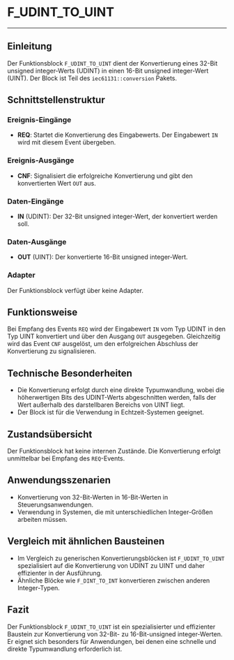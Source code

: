 # F_UDINT_TO_UINT

* * * * * * * * * *
## Einleitung
Der Funktionsblock `F_UDINT_TO_UINT` dient der Konvertierung eines 32-Bit unsigned integer-Werts (UDINT) in einen 16-Bit unsigned integer-Wert (UINT). Der Block ist Teil des `iec61131::conversion` Pakets.

## Schnittstellenstruktur

### **Ereignis-Eingänge**
- **REQ**: Startet die Konvertierung des Eingabewerts. Der Eingabewert `IN` wird mit diesem Event übergeben.

### **Ereignis-Ausgänge**
- **CNF**: Signalisiert die erfolgreiche Konvertierung und gibt den konvertierten Wert `OUT` aus.

### **Daten-Eingänge**
- **IN** (UDINT): Der 32-Bit unsigned integer-Wert, der konvertiert werden soll.

### **Daten-Ausgänge**
- **OUT** (UINT): Der konvertierte 16-Bit unsigned integer-Wert.

### **Adapter**
Der Funktionsblock verfügt über keine Adapter.

## Funktionsweise
Bei Empfang des Events `REQ` wird der Eingabewert `IN` vom Typ UDINT in den Typ UINT konvertiert und über den Ausgang `OUT` ausgegeben. Gleichzeitig wird das Event `CNF` ausgelöst, um den erfolgreichen Abschluss der Konvertierung zu signalisieren.

## Technische Besonderheiten
- Die Konvertierung erfolgt durch eine direkte Typumwandlung, wobei die höherwertigen Bits des UDINT-Werts abgeschnitten werden, falls der Wert außerhalb des darstellbaren Bereichs von UINT liegt.
- Der Block ist für die Verwendung in Echtzeit-Systemen geeignet.

## Zustandsübersicht
Der Funktionsblock hat keine internen Zustände. Die Konvertierung erfolgt unmittelbar bei Empfang des `REQ`-Events.

## Anwendungsszenarien
- Konvertierung von 32-Bit-Werten in 16-Bit-Werten in Steuerungsanwendungen.
- Verwendung in Systemen, die mit unterschiedlichen Integer-Größen arbeiten müssen.

## Vergleich mit ähnlichen Bausteinen
- Im Vergleich zu generischen Konvertierungsblöcken ist `F_UDINT_TO_UINT` spezialisiert auf die Konvertierung von UDINT zu UINT und daher effizienter in der Ausführung.
- Ähnliche Blöcke wie `F_DINT_TO_INT` konvertieren zwischen anderen Integer-Typen.

## Fazit
Der Funktionsblock `F_UDINT_TO_UINT` ist ein spezialisierter und effizienter Baustein zur Konvertierung von 32-Bit- zu 16-Bit-unsigned integer-Werten. Er eignet sich besonders für Anwendungen, bei denen eine schnelle und direkte Typumwandlung erforderlich ist.